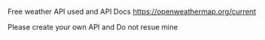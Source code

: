 Free weather API used and API Docs https://openweathermap.org/current

Please create your own API and Do not resue mine